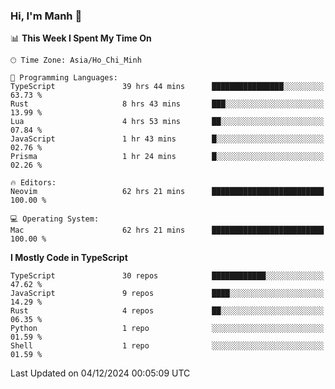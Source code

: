 ### Hi, I'm Manh 👋

<!--START_SECTION:waka-->
📊 **This Week I Spent My Time On** 

```text
🕑︎ Time Zone: Asia/Ho_Chi_Minh

💬 Programming Languages: 
TypeScript               39 hrs 44 mins      ████████████████░░░░░░░░░   63.73 % 
Rust                     8 hrs 43 mins       ███░░░░░░░░░░░░░░░░░░░░░░   13.99 % 
Lua                      4 hrs 53 mins       ██░░░░░░░░░░░░░░░░░░░░░░░   07.84 % 
JavaScript               1 hr 43 mins        █░░░░░░░░░░░░░░░░░░░░░░░░   02.76 % 
Prisma                   1 hr 24 mins        █░░░░░░░░░░░░░░░░░░░░░░░░   02.26 % 

🔥 Editors: 
Neovim                   62 hrs 21 mins      █████████████████████████   100.00 % 

💻 Operating System: 
Mac                      62 hrs 21 mins      █████████████████████████   100.00 % 
```

**I Mostly Code in TypeScript** 

```text
TypeScript               30 repos            ████████████░░░░░░░░░░░░░   47.62 % 
JavaScript               9 repos             ████░░░░░░░░░░░░░░░░░░░░░   14.29 % 
Rust                     4 repos             ██░░░░░░░░░░░░░░░░░░░░░░░   06.35 % 
Python                   1 repo              ░░░░░░░░░░░░░░░░░░░░░░░░░   01.59 % 
Shell                    1 repo              ░░░░░░░░░░░░░░░░░░░░░░░░░   01.59 % 
```




 Last Updated on 04/12/2024 00:05:09 UTC
<!--END_SECTION:waka-->
